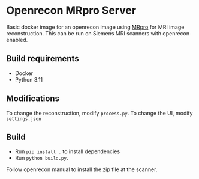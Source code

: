 # Openrecon MRpro Server

Basic docker image for an openrecon image using [MRpro](https://github.com/PTB-MR/mrpro) for MRI image reconstruction.
This can be run on Siemens MRI scanners with openrecon enabled.

## Build requirements

- Docker
- Python 3.11

## Modifications

To change the reconstruction, modify `process.py`.
To change the UI, modify `settings.json`

## Build

- Run `pip install .` to install dependencies
- Run `python build.py`.

Follow openrecon manual to install the zip file at the scanner.
